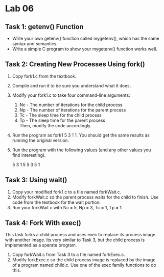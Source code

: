 # Lab 06

## Task 1: getenv() Function

* Write your own getenv() function called mygetenv(), which has the same syntax and semantics.
* Write a simple C program to show your mygetenv() function works well.

## Task 2: Creating New Processes Using fork()

1. Copy fork1.c from the textbook.
2. Compile and run it to be sure you understand what it does.
3. Modify your fork1.c to take four command-line arguments:
    1. Nc - The number of iterations for the child process
    2. Np - The number of iterations for the parent process
    3. Tc - The sleep time for the child process
    4. Tp - The sleep time for the parent process   
    Then, modify the code accordingly.
4. Run the program as fork1 5 3 1 1. You should get the same results as running the original version.
5. Run the program with the following values (and any other values you find interesting).

    5 3 1 5
    5 3 5 1

## Task 3: Using wait()

1. Copy your modified fork1.c to a file named forkWait.c.
2. Modify forkWait.c so the parent process waits for the child to finish. Use code from the textbook for the wait portion.
3. Run your forkWait.c with Nc = 5, Np = 3, Tc = 1, Tp = 1.

## Task 4: Fork With exec()

This task forks a child process and uses exec to replace its process image with another image. 
Its very similar to Task 3, but the child process is implemented as a sperate program.

1. Copy forkWait.c from Task 3 to a file named forkExec.c.
2. Modify forkExec.c so the child process image is replaced by the image of a program named child.c. 
Use one of the exec family functions to do this.
